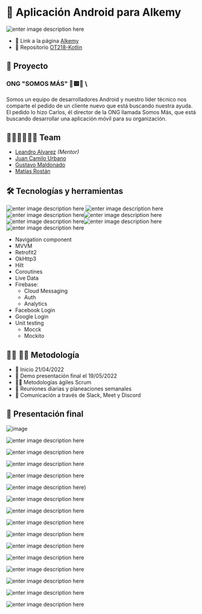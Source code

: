 # 👋 Aplicación Android para Alkemy 

![enter image description here](https://i.imgur.com/0XHsqch.png)

- 🔗 Link a la página [Alkemy](https://www.alkemy.org/)
- 🔗 Repositorio [OT218-Kotlin](https://github.com/alkemyTech/OT218-Client)

##  💼 Proyecto

### ONG  "SOMOS MÁS" 🔺🟨🔵 \
Somos un equipo de desarrolladores Android y nuestro líder técnico nos comparte el pedido de un cliente nuevo que está buscando nuestra ayuda. El pedido lo hizo Carlos, él director de la ONG llamada Somos Más, que está buscando desarrollar una aplicación móvil para su organización.

## 🙋‍♂️💁‍♀️🧏‍♂️ Team

-   [Leandro Alvarez](https://github.com/LeanAlvarez)  _(Mentor)_
-   [Juan Camilo Urbano](https://github.com/laikaInLove)
-   [Gustavo Maldonado](https://github.com/malgus79)
-   [Matías Rostán](https://github.com/mrostan21)

## 🛠️ Tecnologías y herramientas
![enter image description here](https://i.imgur.com/L9W0ZBQ.png)    ![enter image description here](https://i.imgur.com/eBPlR1F.png)   ![enter image description here](https://i.imgur.com/T1gmuel.png)![enter image description here](https://i.imgur.com/alfqhL7.png)  ![enter image description here](https://i.imgur.com/YNzDZ2K.png)![enter image description here](https://i.imgur.com/nFW94MF.png)![enter image description here](https://i.imgur.com/nPZHfAH.png)

-   Navigation component
-   MVVM
-   Retrofit2
-   OkHttp3
-   Hilt
-   Coroutines
-   Live Data
-   Firebase:
    -   Cloud Messaging
    -   Auth
    -   Analytics
-   Facebook Login
-   Google Login
-   Unit testing
    -   Mocck
    -   Mockito
    
   ##  👨‍💻 👨‍🏭 Metodología
-   🌱 Inicio 21/04/2022
-   🌳 Demo presentación final el 19/05/2022
-   🧏‍♂️ Metodologías ágiles Scrum
-   🙋 Reuniones diarias y planeaciones semanales
-   💬 Comunicación a través de Slack, Meet y Discord

## 🚀 Presentación final

![image](https://user-images.githubusercontent.com/101227804/176515293-7389e850-5deb-49dc-81ba-44ef43d93c41.png)

![enter image description here](https://i.imgur.com/brAHSCQ.png)

![enter image description here](https://i.imgur.com/PElr0Sc.png)

![enter image description here](https://media.giphy.com/media/5zhFcTRq06pxBnSQ1a/giphy.gif)

![enter image description here](https://i.imgur.com/OD8E39u.png)

![enter image description here](https://i.imgur.com/NvVaLBD.png))

![enter image description here](https://i.imgur.com/HNJdR1a.png)

![enter image description here](https://i.imgur.com/o6gp0e1.png)

![enter image description here](https://i.imgur.com/vG9OOgu.png)

![enter image description here](https://i.imgur.com/XOvFmAy.png)

![enter image description here](https://i.imgur.com/XWeatMK.png)

![enter image description here](https://i.imgur.com/EiqJ3JG.png)

![enter image description here](https://i.imgur.com/8KEo0GN.png)

![enter image description here](https://i.imgur.com/bOJl9ns.png)

![enter image description here](https://i.imgur.com/EQv858R.png)

![enter image description here](https://i.imgur.com/8LDcJys.png)

